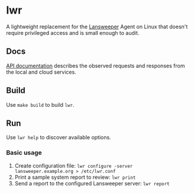 # lwr

A lightweight replacement for the [Lansweeper](https://en.wikipedia.org/wiki/Lansweeper) Agent on Linux that doesn't require privileged access and is small enough to audit.

## Docs

[API documentation](doc/api.md) describes the observed requests and responses from the local and cloud services.

## Build

Use `make build` to build `lwr`.

## Run

Use `lwr help` to discover available options.

### Basic usage

1. Create configuration file: `lwr configure -server lansweeper.example.org > /etc/lwr.conf`
2. Print a sample system report to review: `lwr print`
3. Send a report to the configured Lansweeper server: `lwr report`

